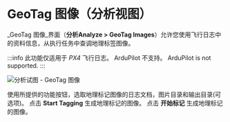 # GeoTag 图像（分析视图）

_GeoTag 图像_界面（**分析Analyze > GeoTag Images**）允许您使用飞行日志中的资料信息，从执行任务中查调地理标签图像。

:::info
此功能仅适用于 _PX4_ 飞行日志。 ArduPilot 不支持。
ArduPilot is not supported.
:::

![分析试图 - GeoTag 图像](../../../assets/analyze/geotag_images.jpg)

使用所提供的功能按钮，选取地理标记图像的日志文档，图片目录和输出目录(可选项)。 点击 **Start Tagging** 生成地理标记的图像。
点击 **开始标记** 生成地理标记的图像。
